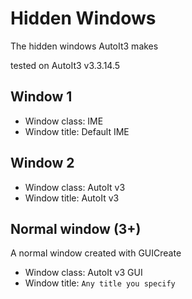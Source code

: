 # Hidden Windows
The hidden windows AutoIt3 makes

tested on AutoIt3 v3.3.14.5

## Window 1
- Window class: IME
- Window title: Default IME

## Window 2
- Window class: AutoIt v3
- Window title: AutoIt v3

## Normal window (3+)
A normal window created with GUICreate
- Window class: AutoIt v3 GUI
- Window title: `Any title you specify`
